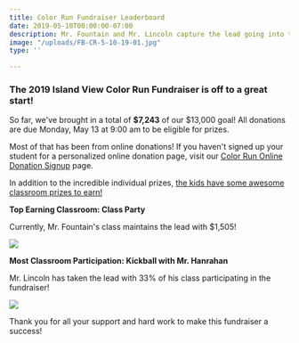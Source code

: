```yaml
---
title: Color Run Fundraiser Leaderboard
date: 2019-05-10T00:00:00-07:00
description: Mr. Fountain and Mr. Lincoln capture the lead going into the weekend!
image: "/uploads/FB-CR-5-10-19-01.jpg"
type: ''

---
```

### The 2019 Island View Color Run Fundraiser is off to a great start!

So far, we've brought in a total of **$7,243** of our $13,000 goal! All donations are due Monday, May 13 at 9:00 am to be eligible for prizes. 

Most of that has been from online donations! If you haven't signed up your student for a personalized online donation page, visit our [Color Run Online Donation Signup](https://www.islandviewpta.org/colorrun/ "Color Run Online Donation Signup") page.

In addition to the incredible individual prizes, [the kids have some awesome classroom prizes to earn!](https://www.islandviewpta.org/news/color-run-fundraiser-prizes/ "Color Run Fundraiser Prizes")

**Top Earning Classroom: Class Party**

Currently, Mr. Fountain's class maintains the lead with $1,505!

[![](/uploads/FB-CR-5-10-19_TopEarningClassroom.jpg)](https://www.islandviewpta.org/uploads/FB-CR-5-10-19_TopEarningClassroom.jpg "Top Earning Classroom")

**Most Classroom Participation: Kickball with Mr. Hanrahan**

Mr. Lincoln has taken the lead with 33% of his class participating in the fundraiser!

[![](/uploads/FB-CR-5-10-19_ClassroomParticipation.jpg)](https://www.islandviewpta.org/uploads/FB-CR-5-7-19_ClassroomParticipation.jpg "Most Classroom Participation")

Thank you for all your support and hard work to make this fundraiser a success!